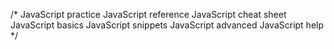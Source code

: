 /*
JavaScript practice
JavaScript reference
JavaScript cheat sheet
JavaScript basics
JavaScript snippets
JavaScript advanced
JavaScript help
*/